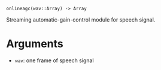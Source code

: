```
onlineagc(wav::Array) -> Array
```

Streaming automatic-gain-control module for speech signal.

# Arguments

  * `wav`: one frame of speech signal
